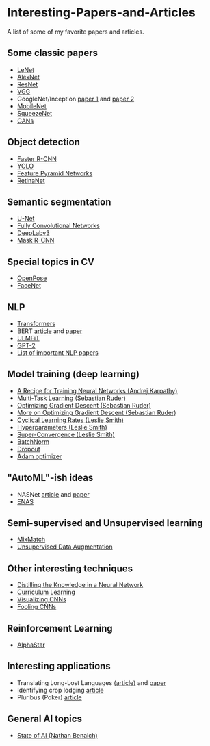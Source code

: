 # Interesting-Papers-and-Articles
A list of some of my favorite papers and articles.

## Some classic papers
- [LeNet](http://yann.lecun.com/exdb/lenet/)
- [AlexNet](https://papers.nips.cc/paper/4824-imagenet-classification-with-deep-convolutional-neural-networks.pdf)
- [ResNet](https://arxiv.org/abs/1512.03385)
- [VGG](https://arxiv.org/abs/1409.1556)
- GoogleNet/Inception [paper 1](https://arxiv.org/pdf/1409.4842.pdf) and [paper 2](https://arxiv.org/pdf/1512.00567.pdf)
- [MobileNet](https://arxiv.org/abs/1704.04861)
- [SqueezeNet](https://arxiv.org/abs/1602.07360)
- [GANs](https://arxiv.org/abs/1406.2661)

## Object detection
- [Faster R-CNN](https://arxiv.org/abs/1506.01497)
- [YOLO](https://arxiv.org/abs/1506.02640)
- [Feature Pyramid Networks](https://arxiv.org/abs/1612.03144)
- [RetinaNet](https://arxiv.org/abs/1708.02002)

## Semantic segmentation
- [U-Net](https://arxiv.org/abs/1505.04597)
- [Fully Convolutional Networks](https://arxiv.org/abs/1411.4038)
- [DeepLabv3](https://arxiv.org/abs/1706.05587)
- [Mask R-CNN](https://arxiv.org/abs/1703.06870)

## Special topics in CV
- [OpenPose](https://arxiv.org/abs/1812.08008)
- [FaceNet](https://arxiv.org/abs/1503.03832)

## NLP
- [Transformers](https://arxiv.org/abs/1706.03762)
- BERT [article](https://ai.googleblog.com/2018/11/open-sourcing-bert-state-of-art-pre.html) and [paper](https://arxiv.org/abs/1810.04805)
- [ULMFiT](https://arxiv.org/abs/1801.06146)
- [GPT-2](https://openai.com/blog/better-language-models/)
- [List of important NLP papers](https://github.com/mihail911/nlp-library)

## Model training (deep learning)
- [A Recipe for Training Neural Networks (Andrej Karpathy)](http://karpathy.github.io/2019/04/25/recipe/)
- [Multi-Task Learning (Sebastian Ruder)](http://ruder.io/multi-task/)
- [Optimizing Gradient Descent (Sebastian Ruder)](http://ruder.io/optimizing-gradient-descent/)
- [More on Optimizing Gradient Descent (Sebastian Ruder)](http://ruder.io/deep-learning-optimization-2017/)
- [Cyclical Learning Rates (Leslie Smith)](https://arxiv.org/abs/1506.01186)
- [Hyperparameters (Leslie Smith)](https://arxiv.org/abs/1803.09820)
- [Super-Convergence (Leslie Smith)](https://arxiv.org/abs/1708.07120)
- [BatchNorm](https://arxiv.org/abs/1502.03167)
- [Dropout](https://www.cs.toronto.edu/~hinton/absps/JMLRdropout.pdf)
- [Adam optimizer](https://arxiv.org/abs/1412.6980)

## "AutoML"-ish ideas
- NASNet [article](https://ai.googleblog.com/2017/11/automl-for-large-scale-image.html) and [paper](https://arxiv.org/abs/1707.07012)
- [ENAS](https://arxiv.org/abs/1802.03268)

## Semi-supervised and Unsupervised learning
- [MixMatch](https://arxiv.org/abs/1905.02249)
- [Unsupervised Data Augmentation](https://arxiv.org/abs/1904.12848)

## Other interesting techniques
- [Distilling the Knowledge in a Neural Network](https://arxiv.org/abs/1503.02531)
- [Curriculum Learning](https://ronan.collobert.com/pub/matos/2009_curriculum_icml.pdf)
- [Visualizing CNNs](https://arxiv.org/abs/1311.2901)
- [Fooling CNNs](https://arxiv.org/abs/1412.1897)

## Reinforcement Learning
- [AlphaStar](https://deepmind.com/blog/alphastar-mastering-real-time-strategy-game-starcraft-ii/)

## Interesting applications
- Translating Long-Lost Languages [(article)](https://www.technologyreview.com/s/613899/machine-learning-has-been-used-to-automatically-translate-long-lost-languages/) and [paper](https://arxiv.org/abs/1906.06718)
- Identifying crop lodging [article](https://arxiv.org/abs/1906.07771)
- Pluribus (Poker) [article](https://ai.facebook.com/blog/pluribus-first-ai-to-beat-pros-in-6-player-poker/)

## General AI topics
- [State of AI (Nathan Benaich)](https://www.stateof.ai/)
